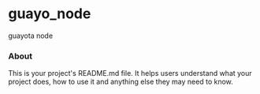 guayo_node
==========

guayota node

### About

This is your project's README.md file. It helps users understand what your
project does, how to use it and anything else they may need to know.